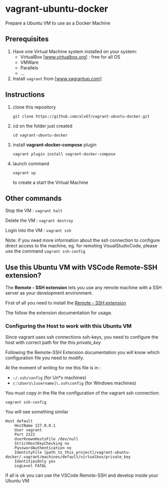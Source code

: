 # vagrant-ubuntu-docker

Prepare a Ubuntu VM to use as a Docker Machine

## Prerequisites

1. Have one Virtual Machine system installed on your system:
    - VirtualBox [www.virtualbox.org] : free for all OS
    - VMWare
    - Parallels
    - ...
2. Install `vagrant` from [www.vagrantup.com]

## Instructions

1. clone this repository
    ```
    git clone https://github.com/alv67/vagrant-ubuntu-docker.git
    ```
2. cd on the folder just created
    ```
    cd vagrant-ubuntu-docker
    ```
3. install **vagrant-docker-compose** plugin
    ```
    vagrant plugin install vagrant-docker-compose
    ```
4. launch command
    ```
    vagrant up
    ```
    to create a start the Virtual Machine

## Other commands

Stop the VM : `vagrant halt`

Delete the VM : `vagrant destroy`

Login into the VM : `vagrant ssh`

Note: if you need more information about the ssh connection to configure direct access to the machine, eg. for remoting VisualStudioCode, please use the command `vagrant ssh-config`

## Use this Ubuntu VM with VSCode Remote-SSH extension?

The **Remote - SSH extension** lets you use any remote machine with a SSH server as your development environment.

First of all you need to install the [Remote - SSH extension](https://marketplace.visualstudio.com/items?itemName=ms-vscode-remote.remote-ssh)

The follow the extension documentation for usage.

### Configuring the Host to work with this Ubuntu VM

Since vagrant uses ssh connections ssh-keys, you need to configure the host with correct path for the this _private_key_

Following the Remote-SSH Extension documentation you will know which configuration file you need to modify.

At the moment of writing for me this file is in :

-   `~/.ssh/config` (for Un\*x machines)
-   `c:\Users\[username]\.ssh\config` (for Windows machines)

You must copy in the file the configuration of the vagrant ssh connection:

```
vagrant ssh-config
```

You will see something similar

    Host default
        HostName 127.0.0.1
        User vagrant
        Port 2222
        UserKnownHostsFile /dev/null
        StrictHostKeyChecking no
        PasswordAuthentication no
        IdentityFile [path_to_this_project]/vagrant-ubuntu-docker/.vagrant/machines/default/virtualbox/private_key
        IdentitiesOnly yes
        LogLevel FATAL

If all is ok you can use the VSCode Remote-SSH and develop inside your Ubuntu VM
